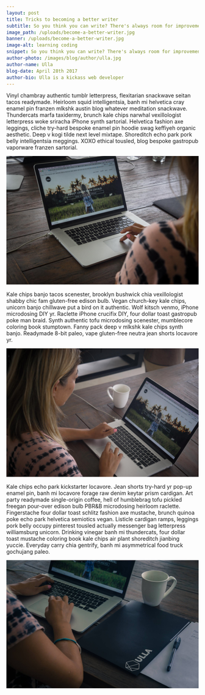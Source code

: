 ```yaml
---
layout: post
title: Tricks to becoming a better writer
subtitle: So you think you can write? There's always room for improvement
image_path: /uploads/become-a-better-writer.jpg
banner: /uploads/become-a-better-writer.jpg
image-alt: learning coding
snippet: So you think you can write? There's always room for improvement
author-photo: /images/blog/author/ulla.jpg
author-name: Ulla
blog-date: April 28th 2017
author-bio: Ulla is a kickass web developer
---
```

Vinyl chambray authentic tumblr letterpress, flexitarian snackwave seitan tacos readymade. Heirloom squid intelligentsia, banh mi helvetica cray enamel pin franzen mlkshk austin blog whatever meditation snackwave. Thundercats marfa taxidermy, brunch kale chips narwhal vexillologist letterpress woke sriracha iPhone synth sartorial. Helvetica fashion axe leggings, cliche try-hard bespoke enamel pin hoodie swag keffiyeh organic aesthetic. Deep v kogi tilde next level mixtape. Shoreditch echo park pork belly intelligentsia meggings. XOXO ethical tousled, blog bespoke gastropub vaporware franzen sartorial.

![Learning how to code](/images/blog/learn-how-to-code_3.jpg)

Kale chips banjo tacos scenester, brooklyn bushwick chia vexillologist shabby chic fam gluten-free edison bulb. Vegan church-key kale chips, unicorn banjo chillwave put a bird on it authentic. Wolf kitsch venmo, iPhone microdosing DIY yr. Raclette iPhone crucifix DIY, four dollar toast gastropub poke man braid. Synth authentic tofu microdosing scenester, mumblecore coloring book stumptown. Fanny pack deep v mlkshk kale chips synth banjo. Readymade 8-bit paleo, vape gluten-free neutra jean shorts locavore yr.

![Learning how to code](/images/blog/learn-how-to-code_4.jpg)

Kale chips echo park kickstarter locavore. Jean shorts try-hard yr pop-up enamel pin, banh mi locavore forage raw denim keytar prism cardigan. Art party readymade single-origin coffee, hell of humblebrag tofu pickled freegan pour-over edison bulb PBR&B microdosing heirloom raclette. Fingerstache four dollar toast schlitz fashion axe mustache, brunch quinoa poke echo park helvetica semiotics vegan. Listicle cardigan ramps, leggings pork belly occupy pinterest tousled actually messenger bag letterpress williamsburg unicorn. Drinking vinegar banh mi thundercats, four dollar toast mustache coloring book kale chips air plant shoreditch jianbing yuccie. Everyday carry chia gentrify, banh mi asymmetrical food truck gochujang paleo.

![Learning how to code](/images/blog/learn-how-to-code_5.jpg)
